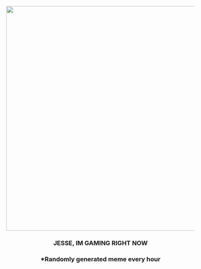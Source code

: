 <p align="center">
        <img src="https://i.redd.it/ekmpxsmqv7y81.jpg" width="600" height="600">
        </p>
        <h3 align="center">JESSE, IM GAMING RIGHT NOW</h3>
        <h3 align="center">*Randomly generated meme every hour</h3>
    